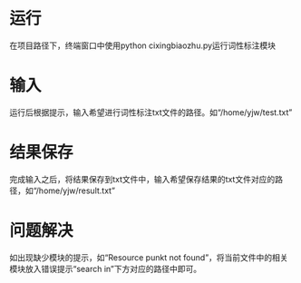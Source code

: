 # 运行
在项目路径下，终端窗口中使用python cixingbiaozhu.py运行词性标注模块
# 输入
运行后根据提示，输入希望进行词性标注txt文件的路径。如“/home/yjw/test.txt”
# 结果保存
完成输入之后，将结果保存到txt文件中，输入希望保存结果的txt文件对应的路径，如“/home/yjw/result.txt”
# 问题解决
如出现缺少模块的提示，如“Resource punkt not found”，将当前文件中的相关模块放入错误提示“search in”下方对应的路径中即可。
